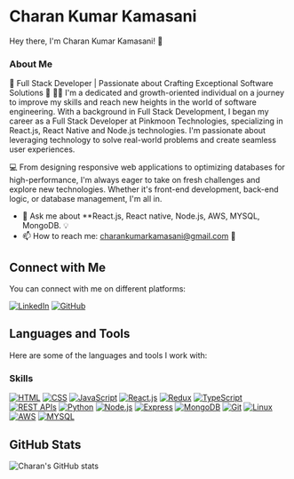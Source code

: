 # Charan Kumar Kamasani

Hey there, I'm Charan Kumar Kamasani! 👋

### About Me
🚀 Full Stack Developer | Passionate about Crafting Exceptional Software Solutions 🌱
👨‍💻 I'm a dedicated and growth-oriented individual on a journey to improve my skills and reach new heights in the world of software engineering. With a background in Full Stack Development, I began my career as a Full Stack Developer at Pinkmoon Technologies, specializing in React.js, React Native and Node.js technologies. I'm passionate about leveraging technology to solve real-world problems and create seamless user experiences.

💻 From designing responsive web applications to optimizing databases for high-performance, I'm always eager to take on fresh challenges and explore new technologies. Whether it's front-end development, back-end logic, or database management, I'm all in.


- 💬 Ask me about **React.js, React native, Node.js, AWS, MYSQL, MongoDB. 💡
- 📫 How to reach me: [charankumarkamasani@gmail.com](mailto:charankumarkamasani@gmail.com) 📧

## Connect with Me
You can connect with me on different platforms:

[![LinkedIn](https://img.shields.io/badge/LinkedIn-blue?style=flat-square&logo=linkedin&logoColor=white)](https://www.linkedin.com/in/charan-kumar-kamasani)
[![GitHub](https://img.shields.io/badge/GitHub-black?style=flat-square&logo=github&logoColor=white)](https://github.com/charan-kumar-kamasani)

## Languages and Tools
Here are some of the languages and tools I work with:
### Skills

[![HTML](https://img.shields.io/badge/HTML-orange?style=for-the-badge&logo=html5&logoColor=white)](https://en.wikipedia.org/wiki/HTML)
[![CSS](https://img.shields.io/badge/CSS-blue?style=for-the-badge&logo=css3&logoColor=white)](https://en.wikipedia.org/wiki/CSS)
[![JavaScript](https://img.shields.io/badge/JavaScript-yellow?style=for-the-badge&logo=javascript&logoColor=white)](https://en.wikipedia.org/wiki/JavaScript)
[![React.js](https://img.shields.io/badge/React.js-blue?style=for-the-badge&logo=react&logoColor=white)](https://reactjs.org/)
[![Redux](https://img.shields.io/badge/Redux-purple?style=for-the-badge&logo=redux&logoColor=white)](https://redux.js.org/)
[![TypeScript](https://img.shields.io/badge/TypeScript-blue?style=for-the-badge&logo=typescript&logoColor=white)](https://www.typescriptlang.org/)
[![REST APIs](https://img.shields.io/badge/REST_APIs-green?style=for-the-badge)](https://restfulapi.net/)
[![Python](https://img.shields.io/badge/Python-blue?style=for-the-badge&logo=python&logoColor=white)](https://www.python.org/)
[![Node.js](https://img.shields.io/badge/Node.js-green?style=for-the-badge&logo=node.js&logoColor=white)](https://nodejs.org/)
[![Express](https://img.shields.io/badge/Express-blue?style=for-the-badge&logo=express&logoColor=white)](https://expressjs.com/)
[![MongoDB](https://img.shields.io/badge/MongoDB-green?style=for-the-badge&logo=mongodb&logoColor=white)](https://www.mongodb.com/)
[![Git](https://img.shields.io/badge/Git-orange?style=for-the-badge&logo=git&logoColor=white)](https://git-scm.com/)
[![Linux](https://img.shields.io/badge/Linux-black?style=for-the-badge&logo=linux&logoColor=white)](https://www.linux.org/)
[![AWS](https://img.shields.io/badge/AWS-orange?style=for-the-badge&logo=amazon-aws&logoColor=white)](https://aws.amazon.com/)
[![MYSQL](https://img.shields.io/badge/MYSQL-blue?style=for-the-badge&logo=mysql&logoColor=white)](https://www.mysql.com/)



## GitHub Stats
![Charan's GitHub stats](https://github-readme-stats.vercel.app/api?username=charan-kumar-kamasani&show_icons=true&theme=radical)

